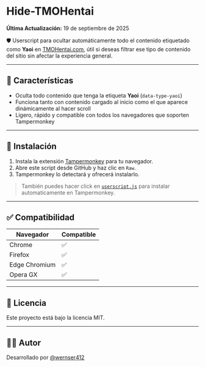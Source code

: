 # Hide-TMOHentai
**Última Actualización:** 19 de septiembre de 2025

🛡️ Userscript para ocultar automáticamente todo el contenido etiquetado como **Yaoi** en [TMOHentai.com](https://tmohentai.com), útil si deseas filtrar ese tipo de contenido del sitio sin afectar la experiencia general.

---

## 🔧 Características

- Oculta todo contenido que tenga la etiqueta **Yaoi** (`data-type-yaoi`)
- Funciona tanto con contenido cargado al inicio como el que aparece dinámicamente al hacer scroll
- Ligero, rápido y compatible con todos los navegadores que soporten Tampermonkey

---

## 🚀 Instalación

1. Instala la extensión [Tampermonkey](https://www.tampermonkey.net/) para tu navegador.
2. Abre este script desde GitHub y haz clic en `Raw`.
3. Tampermonkey lo detectará y ofrecerá instalarlo.

> También puedes hacer click en [`userscript.js`](https://github.com/wernser412/Hide-TMOHentai/raw/refs/heads/main/Hide%20Yaoi%20en%20TMOHentai.user.js) para instalar automaticamente en Tampermonkey.

---

## ✅ Compatibilidad

| Navegador     | Compatible |
|---------------|------------|
| Chrome        | ✅         |
| Firefox       | ✅         |
| Edge Chromium | ✅         |
| Opera GX      | ✅         |

---

## 📄 Licencia

Este proyecto está bajo la licencia MIT.

---

## 🙋‍♂️ Autor

Desarrollado por [@wernser412](https://github.com/wernser412)
